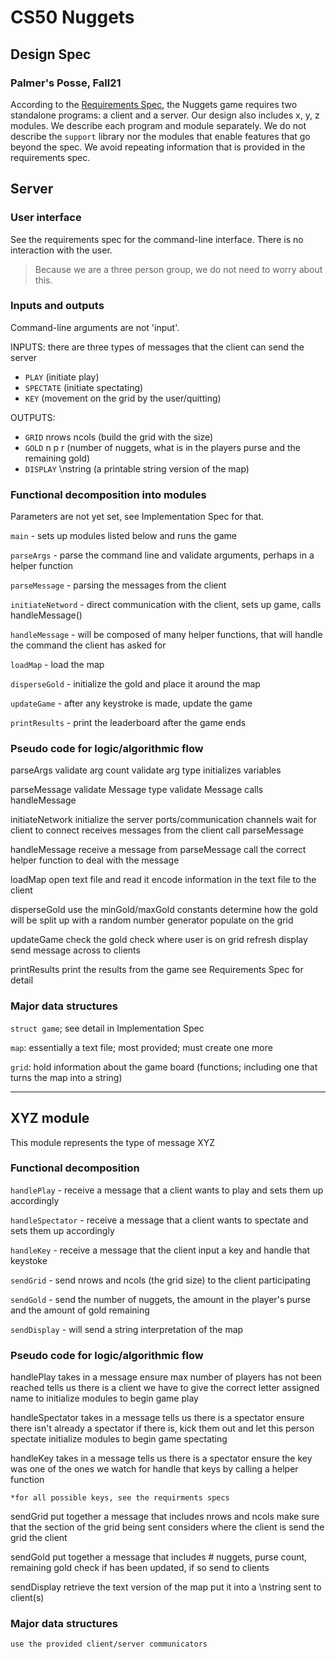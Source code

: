 # CS50 Nuggets
## Design Spec
### Palmer's Posse, Fall21

According to the [Requirements Spec](REQUIREMENTS.md), the Nuggets game requires two standalone programs: a client and a server.
Our design also includes x, y, z modules.
We describe each program and module separately.
We do not describe the `support` library nor the modules that enable features that go beyond the spec.
We avoid repeating information that is provided in the requirements spec.
## Server
### User interface

See the requirements spec for the command-line interface. There is no interaction with the user.
> Because we are a three person group, we do not need to worry about this.

### Inputs and outputs
Command-line arguments are not 'input'.

INPUTS: there are three types of messages that the client can send the server
 - `PLAY` (initiate play)
 - `SPECTATE` (initiate spectating)
 - `KEY` (movement on the grid by the user/quitting)

OUTPUTS:
 - `GRID` nrows ncols (build the grid with the size)
 - `GOLD` n p r (number of nuggets, what is in the players purse and the remaining gold)
 - `DISPLAY` \nstring (a printable string version of the map)

### Functional decomposition into modules
Parameters are not yet set, see Implementation Spec for that.

`main` - sets up modules listed below and runs the game

`parseArgs` - parse the command line and validate arguments, perhaps in a helper function

`parseMessage` - parsing the messages from the client

`initiateNetword` - direct communication with the client, sets up game, calls handleMessage()

`handleMessage` - will be composed of many helper functions, that will handle the command the client has asked for

`loadMap` - load the map

`disperseGold` - initialize the gold and place it around the map

`updateGame` - after any keystroke is made, update the game

`printResults` - print the leaderboard after the game ends

 
### Pseudo code for logic/algorithmic flow

parseArgs
	validate arg count
	validate arg type
	initializes variables
	
parseMessage 
	validate Message type 
	validate Message
	calls handleMessage

initiateNetwork
	initialize the server ports/communication channels
	wait for client to connect
		receives messages from the client
		call parseMessage

handleMessage
	receive a message from parseMessage
	call the correct helper function to deal with the message

loadMap
	open text file and read it
	encode information in the text file to the client

disperseGold
	use the minGold/maxGold constants
	determine how the gold will be split up with a random number generator 
	populate on the grid

updateGame
	check the gold
	check where user is on grid
	refresh display
	send message across to clients

printResults
	print the results from the game
	see Requirements Spec for detail

### Major data structures
 `struct game`; see detail in Implementation Spec

 `map`: essentially a text file; most provided; must create one more

 `grid`: hold information about the game board (functions; including one that turns the map into a string)

---

## XYZ module

This module represents the type of message XYZ

### Functional decomposition

`handlePlay` - receive a message that a client wants to play and sets them up accordingly

`handleSpectator` - receive a message that a client wants to spectate and sets them up accordingly

`handleKey` - receive a message that the client input a key and handle that keystoke

`sendGrid` - send nrows and ncols (the grid size) to the client participating

`sendGold` - send the number of nuggets, the amount in the player's purse and the amount of gold remaining

`sendDisplay` - will send a string interpretation of the map

### Pseudo code for logic/algorithmic flow

handlePlay
	takes in a message
	ensure max number of players has not been reached
	tells us there is a client we have to give the correct letter assigned name to
	initialize modules to begin game play

handleSpectator 
	takes in a message
	tells us there is a spectator
	ensure there isn't already a spectator
	if there is, kick them out and let this person spectate
	initialize modules to begin game spectating

handleKey
	takes in a message
	tells us there is a spectator
	ensure the key was one of the ones we watch for
	handle that keys by calling a helper function

	*for all possible keys, see the requirments specs	

sendGrid 
 	put together a message that includes nrows and ncols
	make sure that the section of the grid being sent considers where the client is
	send the grid the client

sendGold
	put together a message that includes # nuggets, purse count, remaining gold
	check if has been updated, if so send to clients

sendDisplay
	retrieve the text version of the map
	put it into a \nstring
	sent to client(s)

### Major data structures
	use the provided client/server communicators
